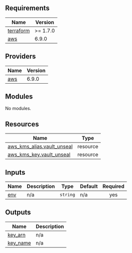 <!-- BEGIN_TF_DOCS -->
## Requirements

| Name | Version |
|------|---------|
| <a name="requirement_terraform"></a> [terraform](#requirement\_terraform) | >= 1.7.0 |
| <a name="requirement_aws"></a> [aws](#requirement\_aws) | 6.9.0 |

## Providers

| Name | Version |
|------|---------|
| <a name="provider_aws"></a> [aws](#provider\_aws) | 6.9.0 |

## Modules

No modules.

## Resources

| Name | Type |
|------|------|
| [aws_kms_alias.vault_unseal](https://registry.terraform.io/providers/hashicorp/aws/6.9.0/docs/resources/kms_alias) | resource |
| [aws_kms_key.vault_unseal](https://registry.terraform.io/providers/hashicorp/aws/6.9.0/docs/resources/kms_key) | resource |

## Inputs

| Name | Description | Type | Default | Required |
|------|-------------|------|---------|:--------:|
| <a name="input_env"></a> [env](#input\_env) | n/a | `string` | n/a | yes |

## Outputs

| Name | Description |
|------|-------------|
| <a name="output_key_arn"></a> [key\_arn](#output\_key\_arn) | n/a |
| <a name="output_key_name"></a> [key\_name](#output\_key\_name) | n/a |
<!-- END_TF_DOCS -->